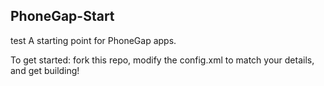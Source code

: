 PhoneGap-Start
---
test
A starting point for PhoneGap apps.

To get started: fork this repo, modify the config.xml to match your details, and get building!
